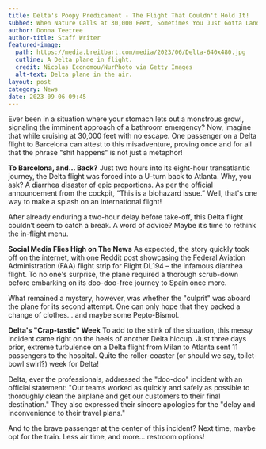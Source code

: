 ```yaml
---
title: Delta's Poopy Predicament - The Flight That Couldn't Hold It!
subhed: When Nature Calls at 30,000 Feet, Sometimes You Just Gotta Land
author: Donna Teetree
author-title: Staff Writer
featured-image: 
  path: https://media.breitbart.com/media/2023/06/Delta-640x480.jpg
  cutline: A Delta plane in flight.
  credit: Nicolas Economou/NurPhoto via Getty Images
  alt-text: Delta plane in the air.
layout: post
category: News
date: 2023-09-06 09:45
---
```


Ever been in a situation where your stomach lets out a monstrous growl, signaling the imminent approach of a bathroom emergency? Now, imagine that while cruising at 30,000 feet with no escape. One passenger on a Delta flight to Barcelona can attest to this misadventure, proving once and for all that the phrase "shit happens" is not just a metaphor!

**To Barcelona, and... Back?**
Just two hours into its eight-hour transatlantic journey, the Delta flight was forced into a U-turn back to Atlanta. Why, you ask? A diarrhea disaster of epic proportions. As per the official announcement from the cockpit, “This is a biohazard issue.” Well, that's one way to make a splash on an international flight! 

After already enduring a two-hour delay before take-off, this Delta flight couldn’t seem to catch a break. A word of advice? Maybe it’s time to rethink the in-flight menu.

**Social Media Flies High on The News**
As expected, the story quickly took off on the internet, with one Reddit post showcasing the Federal Aviation Administration (FAA) flight strip for Flight DL194 – the infamous diarrhea flight. To no one's surprise, the plane required a thorough scrub-down before embarking on its doo-doo-free journey to Spain once more. 

What remained a mystery, however, was whether the "culprit" was aboard the plane for its second attempt. One can only hope that they packed a change of clothes... and maybe some Pepto-Bismol.

**Delta's "Crap-tastic" Week**
To add to the stink of the situation, this messy incident came right on the heels of another Delta hiccup. Just three days prior, extreme turbulence on a Delta flight from Milan to Atlanta sent 11 passengers to the hospital. Quite the roller-coaster (or should we say, toilet-bowl swirl?) week for Delta!

Delta, ever the professionals, addressed the "doo-doo" incident with an official statement: "Our teams worked as quickly and safely as possible to thoroughly clean the airplane and get our customers to their final destination." They also expressed their sincere apologies for the "delay and inconvenience to their travel plans."

And to the brave passenger at the center of this incident? Next time, maybe opt for the train. Less air time, and more... restroom options!
